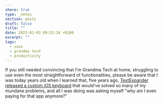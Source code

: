 ```yaml
---
share: true
type: _notes
section: posts
draft: false
title: ""
date: 2023-02-03 09:53:34 +0100
excerpt: ""
tags:
  - uses
  - grandma tech
  - productivity
---
```



If you still needed convincing that I'm Grandma Tech at home, struggling to use even the most straightforward of functionalities, please be aware that I was today years old when I learned that, five years ago, [TextExpander released a custom iOS keyboard](https://textexpander.com/blog/textexpander-tip-try-our-ios-keyboard-and-one-tap-text-snippet-keys) that would've solved so many of my mundane problems, and all I was doing was asking myself "why am I even paying for that app anymore?"  